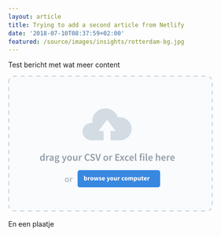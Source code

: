 ```yaml
---
layout: article
title: Trying to add a second article from Netlify
date: '2018-07-10T08:37:59+02:00'
featured: /source/images/insights/rotterdam-bg.jpg
---
```

Test bericht met wat meer content

![](/source/images/insights/feature-1.png)

En een plaatje
